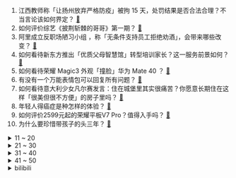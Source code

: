 1. 江西教师称「让扬州放弃严格防疫」被拘 15 天，处罚结果是否合法合理？不当言论该如何界定？ [:link:](https://www.zhihu.com/question/479240905)
2. 如何评价综艺《披荆斩棘的哥哥》第一期？ [:link:](https://www.zhihu.com/question/478851544)
3. 阿里成立反职场陋习小组 ，称「无条件支持员工拒绝劝酒」，会带来哪些改变？ [:link:](https://www.zhihu.com/question/479288186)
4. 如何看待新东方推出「优质父母智慧馆」转型培训家长？这一服务前景如何？ [:link:](https://www.zhihu.com/question/478924827)
5. 如何看待荣耀 Magic3 外观「撞脸」华为 Mate 40 ？ [:link:](https://www.zhihu.com/question/479302371)
6. 有没有一个万能表情包可以回复所有问题？ [:link:](https://www.zhihu.com/question/341311495)
7. 如何看待意大利少女凡尔赛发言：住在城堡里其实很痛苦？你愿意长期住在这样「很美但很不方便」的房子里吗？ [:link:](https://www.zhihu.com/question/478934011)
8. 年轻人得癌症是种怎样的体验？ [:link:](https://www.zhihu.com/question/288301645)
9. 如何评价2599元起的荣耀平板V7 Pro？值得入手吗？ [:link:](https://www.zhihu.com/question/479323449)
10. 为什么要珍惜带孩子的头三年？ [:link:](https://www.zhihu.com/question/470839638)
<details>
<summary>11 ~ 20</summary>

11. 2021 LPL 夏季季后赛 SN 2:3 LNG，如何评价这场比赛？ [:link:](https://www.zhihu.com/question/479254658)
12. 游戏《永劫无间》8 月 12 日全面开服，游戏体验如何？ [:link:](https://www.zhihu.com/question/479024078)
13. 工信部发布意见：企业不得擅自升级新增汽车自动驾驶功能，会带来哪改变？ [:link:](https://www.zhihu.com/question/479186205)
14. 一直单身一直爽是真的吗？ [:link:](https://www.zhihu.com/question/330412814)
15. 父母不同意姐姐远嫁，怎么劝姐姐呢? [:link:](https://www.zhihu.com/question/479111775)
16. 霍尊在音乐届成就如何，是否达到了自称的「以我今日的身份地位」？ [:link:](https://www.zhihu.com/question/479242622)
17. 如何看待广州 TTG4：1 南京 hero 久竞后，出现的关于 QGhappy 的节奏？ [:link:](https://www.zhihu.com/question/479328954)
18. 如何评价小米平板 5 和小米平板 5 Pro？ [:link:](https://www.zhihu.com/question/478816723)
19. 最无望的暗恋是什么体验？ [:link:](https://www.zhihu.com/question/49887225)
20. 甄嬛到底看上果郡王什么了？ [:link:](https://www.zhihu.com/question/477830515)
</details>
<details>
<summary>21 ~ 30</summary>

21. 陈露再发长文，曝光霍尊不雅聊天记录、吐槽综艺节目等诸多截图，其中有哪些槽点？ [:link:](https://www.zhihu.com/question/479240661)
22. 霍尊聊天称「价格不错但《浪姐》类节目很 low」，《披荆斩棘的哥哥》宣布霍尊退出录制，还会有哪些影响？ [:link:](https://www.zhihu.com/question/479240755)
23. 张哲瀚被曝考上戏前曾私下见主考官，艺考考前见主考官是正常操作吗？ [:link:](https://www.zhihu.com/question/479204348)
24. 如何看待世卫组织称「若希腊字母不够用，新的新冠变异毒株或以星座命名」，新冠病毒毒株会无限制变异吗？ [:link:](https://www.zhihu.com/question/478659210)
25. 如何看待华为P50 pro屏幕超越三星成全球第一？ [:link:](https://www.zhihu.com/question/478901191)
26. 有房有车家庭因车祸众筹 400 万，面对质疑家属回应「光明正大」，此事符合众筹标准吗？平台该做些什么？ [:link:](https://www.zhihu.com/question/479185512)
27. 如何评价 NVIDIA 宣布 4 月发布会的内容，包括黄仁勋本身全都是数字合成而非实拍的？ [:link:](https://www.zhihu.com/question/479214973)
28. 为什么电商运营的离职率都很高？ [:link:](https://www.zhihu.com/question/456735741)
29. 如何减肚子的肉？ [:link:](https://www.zhihu.com/question/32457552)
30. 阿富汗塔利班 6 天攻下 9 省会，并逼近首都喀布尔，拜登称「不后悔撤军」，后续将如何发展？ [:link:](https://www.zhihu.com/question/479012421)
</details>
<details>
<summary>31 ~ 40</summary>

31. 如何看待经济学家称「不建议上班族炒股，真的很难赚到钱」？上班族买股票真的很难赚钱吗？ [:link:](https://www.zhihu.com/question/479040751)
32. 如何看待日本软银集团将暂停在中国开展新的投资？ [:link:](https://www.zhihu.com/question/479030453)
33. 如何看待比亚迪新能源汽车7月销量50492辆？ [:link:](https://www.zhihu.com/question/477560202)
34. 如何看待韩国 BigBang 前成员胜利因「经济犯罪、性暴力」等九项罪名获刑 3 年，当庭被捕？ [:link:](https://www.zhihu.com/question/479244117)
35. 如何看待马龙的毛巾掉毛、比赛中满脸毛巾絮？什么样的毛巾掉毛少、不掉毛？ [:link:](https://www.zhihu.com/question/478402023)
36. 如何看待奥运冠军终身免费玩欢乐谷？ [:link:](https://www.zhihu.com/question/477862855)
37. 爸爸走路看手机，4 岁儿子被卷车底，司机负全责，如何解读这一事件？意外发生时家长看护责任如何界定？ [:link:](https://www.zhihu.com/question/479186587)
38. 中俄举行「西部·联合-2021」演习，歼-20战机亮相，有哪些信息值得关注？ [:link:](https://www.zhihu.com/question/478757634)
39. 湖南「操场埋尸案」将被改编成电影《操场》，被害人家属称未经家属授权，其中涉及哪些法律问题？ [:link:](https://www.zhihu.com/question/479150897)
40. 如何看待货拉拉跳车案女孩父亲发声：「不愿与司机方和解」？还有哪些细节值得关注？ [:link:](https://www.zhihu.com/question/479073926)
</details>
<details>
<summary>41 ~ 50</summary>

41. 如果你有一瓶永远也喝不完的矿泉水（农夫山泉，500ml），你会怎么做？ [:link:](https://www.zhihu.com/question/474165365)
42. 如何看待美国秘密设施所在国家和地区屡屡出现怪病，美国为何要在全球建如此多的军事生物实验室？ [:link:](https://www.zhihu.com/question/478392758)
43. 我是一个不太会说话的男生，女朋友生气的时候怎么哄才合适呢？ [:link:](https://www.zhihu.com/question/302449861)
44. 七夕节，有哪些能够带来幸福感的食物推荐？ [:link:](https://www.zhihu.com/question/478045434)
45. 如何评价漫威动画剧集《假如…？》（What If...?）第一季第一集？ [:link:](https://www.zhihu.com/question/479011671)
46. 作为过来人，你对初中生有什么建议? [:link:](https://www.zhihu.com/question/479129062)
47. 七夕礼物送什么？ [:link:](https://www.zhihu.com/question/415815571)
48. 如何看待将于 8 月 17 日发布的 iQOO 8 系列的闪充三件套？ [:link:](https://www.zhihu.com/question/477260265)
49. 东北有哪些省钱又下饭的素菜？ [:link:](https://www.zhihu.com/question/477479261)
50. 高一分文理有什么建议吗？ [:link:](https://www.zhihu.com/question/478094065)
</details><details>
<summary>bilibili</summary>

1. 无 伤 反 杀 刘 华 强 [:link:](//www.bilibili.com/video/BV1qb4y1z7ve)
2. 鸡 你 太 踊 [:link:](//www.bilibili.com/video/BV1pX4y1F7As)
3. 【亮记生物鉴定】网络热传生物鉴定33 [:link:](//www.bilibili.com/video/BV1gM4y1K7eU)
4. 对他用英雄卡组吧【水无月菌】 [:link:](//www.bilibili.com/video/BV1s3411z746)
5. 【大雄×静香】送你一颗流星⭐════ [:link:](//www.bilibili.com/video/BV1qP4y1x7v3)
6. “死亡怒指！隔着屏幕都能感受到中国人的愤怒” [:link:](//www.bilibili.com/video/BV1sb4y1z7VA)
7. 【原神剧场】出击，提瓦特女仆团！ [:link:](//www.bilibili.com/video/BV1hy4y1L7pS)
8. 【鬼畜大合唱】⚡𝓻𝓲𝓷𝓰 𝓻𝓲𝓷𝓰 𝓻𝓲𝓷𝓰⚡ [:link:](//www.bilibili.com/video/BV1Yy4y1L7zx)
9. 所以说男人别碰乙女游戏 [:link:](//www.bilibili.com/video/BV16A411P7AD)
10. 阿里巴巴又出事！服从性测试？别！他们只想把你变成奴隶！ [:link:](//www.bilibili.com/video/BV1HM4y157iM)
<details>
<summary>11 ~ 20</summary>

11. 社死不存在的反正没人看 [:link:](//www.bilibili.com/video/BV1Kg411j72s)
12. 我终于长胡子啦！ [:link:](//www.bilibili.com/video/BV1kq4y1n7VN)
13. 【张杰】小伙伴们大家好，我是张杰，我来B站啦！ [:link:](//www.bilibili.com/video/BV1NU4y1n7NP)
14. 梦回长安！邀你共赴一场穿越千年的假面舞会 [:link:](//www.bilibili.com/video/BV1vQ4y127Yx)
15. 饮茶哥：喂！三点几咧饮茶先啦！高清原版来啦 [:link:](//www.bilibili.com/video/BV1kv411P7Ek)
16. 真的有手就行！三个笔画教你写会衡水体！手把手保姆级教程！ [:link:](//www.bilibili.com/video/BV14q4y1n71w)
17. 灰 原 哀丨 💘  𝑪𝒂𝒍𝒍  𝒎𝒆  𝑯𝒂𝒊𝒃𝒂𝒓𝒂  𝑨𝒊  💘 [:link:](//www.bilibili.com/video/BV1Ly4y1L7mq)
18. 【时代少年团】TNT“傻瓜”故事大赛 [:link:](//www.bilibili.com/video/BV1T3411z7Gq)
19. 绝了！自作聪明脱鞋行窃，却因脚臭当场被抓！【阅片无数Ⅱ 14】 [:link:](//www.bilibili.com/video/BV1nq4y1H7Jv)
20. 老爸评测提醒！这种产品正在伤害孩子们！【老爸评测】 [:link:](//www.bilibili.com/video/BV13y4y1V76j)
</details>
<details>
<summary>21 ~ 30</summary>

21. 广西“红火蚁”咬死两人，小伙恨红火蚁入骨，让我来灭了它 [:link:](//www.bilibili.com/video/BV1Hh411B7tM)
22. 人类高质量up主 [:link:](//www.bilibili.com/video/BV1y3411r7Xn)
23. 《仅 粉 丝 可 见 的 国 际 男 团》：这是什么玩意？？ [:link:](//www.bilibili.com/video/BV1rU4y1J7uT)
24. 华农兄弟：租了块荒地，准备养点东西，带大家看一下 [:link:](//www.bilibili.com/video/BV1iy4y1L7vc)
25. 张全蛋进军教育行业，课外培训机构迎来新的机遇！ [:link:](//www.bilibili.com/video/BV1Ny4y1L7N8)
26. 【罗翔】如何区分淫秽作品与艺术作品？艺术自由是否应该有边界？ [:link:](//www.bilibili.com/video/BV1Mv411J7tQ)
27. 萨日朗？黑社会？你们是不是对“义气”有所误解？ [:link:](//www.bilibili.com/video/BV1mU4y1J7E2)
28. 建议反复观看这条视频！ [:link:](//www.bilibili.com/video/BV1944y1C7ZY)
29. 反正有人看了，丢不丢人无所谓哈哈哈哈哈哈哈哈哈哈哈 [:link:](//www.bilibili.com/video/BV15b4y167ir)
30. UP主凌晨遭入室殴打，侵入者要承担什么法律责任 [:link:](//www.bilibili.com/video/BV1mf4y1V7gd)
</details>
<details>
<summary>31 ~ 40</summary>

31. 要的就是这种轮着来的感觉 [:link:](//www.bilibili.com/video/BV1P64y1q7r6)
32. 零基础挑战霍元甲！ [:link:](//www.bilibili.com/video/BV1rP4y1x7hA)
33. 安装杀毒软件后电脑长了个植物大战僵尸？玩了之后我彻底自闭了！ [:link:](//www.bilibili.com/video/BV1FL411H7gw)
34. 乒乓球·叶问 [:link:](//www.bilibili.com/video/BV1zq4y1n7Zs)
35. 当 代 青 年 消 费 现 状 2.0 [:link:](//www.bilibili.com/video/BV1ZL411E7m3)
36. “𝘿𝙤 𝙮𝙤𝙪 𝙡𝙞𝙠𝙚 𝙫𝙞𝙣𝙩𝙖𝙜𝙚 𝙙𝙧𝙚𝙨𝙨 ?” [:link:](//www.bilibili.com/video/BV1qP4y1x7qc)
37. 糖里掺刀子，虐哭35万人！快备好纸巾TAT 现象级韩剧《孤单又灿烂的神：鬼怪 》第三期 [:link:](//www.bilibili.com/video/BV17q4y1Q7eW)
38. 纸 包 不 住 火 [:link:](//www.bilibili.com/video/BV1FU4y1n7UB)
39. 《原神》拾枝杂谈-「宵宫：焰硝火语」 [:link:](//www.bilibili.com/video/BV1Rb4y1z72n)
40. 我是杨舒予，今天入驻B站啦！ [:link:](//www.bilibili.com/video/BV1EX4y1F7FU)
</details>
<details>
<summary>41 ~ 50</summary>

41. 你管这叫葫芦娃？ [:link:](//www.bilibili.com/video/BV1o54y177Ft)
42. 翻译翻译，什么叫国际巨片！ [:link:](//www.bilibili.com/video/BV14h411B7fb)
43. 当五名玩家操控「一具身体」！ [:link:](//www.bilibili.com/video/BV1YA411P7Zv)
44. 【撩到我算我输】披着恋爱游戏皮的反诈骗游戏 剧透慎入 [:link:](//www.bilibili.com/video/BV1GU4y1n7ea)
45. 雷 神 特 供 版 [:link:](//www.bilibili.com/video/BV1Sg411L7LU)
46. 四川土味疫苗广告？我当场哈哈哈哈哈 [:link:](//www.bilibili.com/video/BV1yo4y1S7Yf)
47. 当MC里的怪物是被「人类操控的」 ！？ [:link:](//www.bilibili.com/video/BV1K3411679j)
48. 【原神机关棋谭】超好抄的机关棋谭挂机攻略!(8.13已更) [:link:](//www.bilibili.com/video/BV18o4y1U7c1)
49. “没有你们我到死也住不上这样的房子”盲人母亲感谢哔哩网友把人听哭了。 [:link:](//www.bilibili.com/video/BV1yo4y1m7DR)
50. 他竟然开始倒背圆周率....... [:link:](//www.bilibili.com/video/BV1ab4y1z7FT)
</details>
<details>
<summary>51 ~ 60</summary>

51. 电影最TOP：美国边境内点事儿 [:link:](//www.bilibili.com/video/BV1nQ4y127kc)
52. 挑战在太阳下爆晒，测试12种防晒霜，看看哪种最好用！ [:link:](//www.bilibili.com/video/BV1Ab4y167EA)
53. 【谭sir VS 王老六】你那能叫Battle吗？ [:link:](//www.bilibili.com/video/BV1yv411P7z1)
54. 无伤速通下路！LOL魔教邪术:采阴补阳蛤蟆功！【有点骚套路】 [:link:](//www.bilibili.com/video/BV1pL411J7zg)
55. 【进击的巨人】爆肝80天 手绘400张，利威尔VS肯尼 挑战人类极限的战斗场面！ [:link:](//www.bilibili.com/video/BV1KM4y1K7Pf)
56. 中国人就是会功夫！ |【东京奥运会】硬核群像 [:link:](//www.bilibili.com/video/BV1Yv411K7LD)
57. 【伏地魔x小青】霸道黑魔王与他的叛逆小妖精…… [:link:](//www.bilibili.com/video/BV1Ny4y1L7y3)
58. 当你能把其他玩家变成气球牵着走！ [:link:](//www.bilibili.com/video/BV1zq4y1n7Rm)
59. 美国便利店深夜干饭指南！9毛9一个汉堡，美国底层人民的美食？ [:link:](//www.bilibili.com/video/BV1yv411K7S2)
60. 这该死的胜负欲（doge [:link:](//www.bilibili.com/video/BV1Yf4y1V7SZ)
</details>
<details>
<summary>61 ~ 70</summary>

61. 你怎么看待七夕不给男生送礼物的女生 [:link:](//www.bilibili.com/video/BV1Hh411B7su)
62. 拔完智齿 大口吃麻酱猪油渣肥牛宽粉 就是爽 [:link:](//www.bilibili.com/video/BV1Hf4y1V7AC)
63. 来自老师的压迫感 [:link:](//www.bilibili.com/video/BV1p44y1y7kS)
64. 当时我正在睡觉！老师突然上门检查作业 [:link:](//www.bilibili.com/video/BV1hA411P7v2)
65. 【国乒队训话】刘国梁怒斥许昕 [:link:](//www.bilibili.com/video/BV1Jy4y1L7Ut)
66. 【知 名 百 大 up  偷 偷 鉴 宝】 [:link:](//www.bilibili.com/video/BV1M44y127zs)
67. lol峡谷奥运会：0.983秒！新100米世界纪录！ [:link:](//www.bilibili.com/video/BV1fq4y1D7NK)
68. 看到最后，保证你升职加薪（三） [:link:](//www.bilibili.com/video/BV1dv411P7mN)
69. 田一名 给我一首歌的时间 高质量唱将 [:link:](//www.bilibili.com/video/BV1ob4y1z7Lx)
70. 你看！我做出来了MC史上最NB的房子！！！ [:link:](//www.bilibili.com/video/BV1SU4y1J7n6)
</details>
<details>
<summary>71 ~ 80</summary>

71. 【定格动画】小电视，拿捏了！ [:link:](//www.bilibili.com/video/BV1BU4y1J7MA)
72. 千架无人机重现奥运健儿夺金瞬间 [:link:](//www.bilibili.com/video/BV1yb4y1z7un)
73. 没有人前来买瓜 [:link:](//www.bilibili.com/video/BV16U4y177hT)
74. 说 唱 皇 帝 [:link:](//www.bilibili.com/video/BV1Vy4y1L7Jg)
75. 有钱有审美的人能把房子装修成什么样？进去一看我惊呆了 [:link:](//www.bilibili.com/video/BV1RQ4y127T4)
76. 【堪比恐怖电影】拘禁、灌水、活埋...警方首度曝光偷渡人员境外遭遇 [:link:](//www.bilibili.com/video/BV1Ch411q7T1)
77. 【霍尊】翻版吴秀波？人设崩塌 属实人渣 [:link:](//www.bilibili.com/video/BV12h411B737)
78. 【马又】物品栏只有一格也能通关MC！ [:link:](//www.bilibili.com/video/BV1gy4y1L7QS)
79. 无脸羊差点中暑了 [:link:](//www.bilibili.com/video/BV1gL4y1e75b)
80. 「小白」小米MIX 4深测：不完美 但在追求完美！ [:link:](//www.bilibili.com/video/BV17y4y1L7U3)
</details>
<details>
<summary>81 ~ 90</summary>

81. 乌合麒麟新画，美国家庭平平无奇的一夜，到底有多惨？【毒舌的南瓜】 [:link:](//www.bilibili.com/video/BV16U4y177Nu)
82. 【原神】狼王：为什么你的早柚声音不一样啊！！ [:link:](//www.bilibili.com/video/BV11h411B7G5)
83. 顶级阵容！包括MC热狗 欧阳靖 GAI 刘聪 布瑞吉-《披荆斩棘的哥哥》主题曲 [:link:](//www.bilibili.com/video/BV1aP4y1x7we)
84. 【短的发布会】听军一席话如听一席话，小米MIX首发骁龙888Plus [:link:](//www.bilibili.com/video/BV1JM4y1L725)
85. ⚡人类高质量运动员⚡ [:link:](//www.bilibili.com/video/BV1qf4y1V7YU)
86. 一不小心黑了骗子网站(下) [:link:](//www.bilibili.com/video/BV1kg411L71u)
87. 喂!孩子（穿越者）战争什么时候结束？，1945年5月9日...这么说我们真的挺过来了？ [:link:](//www.bilibili.com/video/BV1eQ4y127tY)
88. 【睡前消息312】尼加拉瓜运河没了，中国多了2000亿的坑 [:link:](//www.bilibili.com/video/BV1Yy4y1L7jg)
89. 大学也就这样，那不如去做些什么。 [:link:](//www.bilibili.com/video/BV1Mf4y1V71H)
90. 嘿！撞～撞～撞～小鹿乱撞(｡ ˇ‸ˇ ｡) [:link:](//www.bilibili.com/video/BV1gv411T7C9)
</details>
<details>
<summary>91 ~ 100</summary>

91. 大家好，我是日本声优梶裕贵，我来B站啦！希望大家可以在我的频道享受快乐！ [:link:](//www.bilibili.com/video/BV1iP4y1W73u)
92. 老给我出难题 [:link:](//www.bilibili.com/video/BV1Nb4y167nN)
93. 谢大脚是于月仙，但于月仙不只是谢大脚！ [:link:](//www.bilibili.com/video/BV1c44y127vx)
94. 逸语道破：咬紧牙关挺“台独”，作死小能手立陶宛会等来什么？ [:link:](//www.bilibili.com/video/BV1E64y1s7cu)
95. 【井上正大GGE】东映姥爷竟然寄来这些东西 [:link:](//www.bilibili.com/video/BV1tL4y1e784)
96. 美国暴力游戏竟让我看清人性丑恶 [:link:](//www.bilibili.com/video/BV1L64y1q75z)
97. 【真人GTA】要 不 要 吧 [:link:](//www.bilibili.com/video/BV1jq4y1Q7zz)
98. [纯干货]识别MJ药物，附自救方式 [:link:](//www.bilibili.com/video/BV1Xq4y1Q7Le)
99. “ 这是我见过最拽的一届中国队奥运冠军” [:link:](//www.bilibili.com/video/BV1wq4y1Q7dp)
100. 国乓省队淘汰去日本，秒变大魔王！一口气看完神番《乒乓》 [:link:](//www.bilibili.com/video/BV1MX4y1F7QJ)
</details></details>